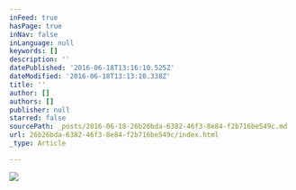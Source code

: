 ```yaml
---
inFeed: true
hasPage: true
inNav: false
inLanguage: null
keywords: []
description: ''
datePublished: '2016-06-18T13:16:10.525Z'
dateModified: '2016-06-18T13:13:10.338Z'
title: ''
author: []
authors: []
publisher: null
starred: false
sourcePath: _posts/2016-06-18-26b26bda-6382-46f3-8e84-f2b716be549c.md
url: 26b26bda-6382-46f3-8e84-f2b716be549c/index.html
_type: Article

---
```

![](https://the-grid-user-content.s3-us-west-2.amazonaws.com/fea14402-bf03-424c-bf38-1983df808023.jpg)